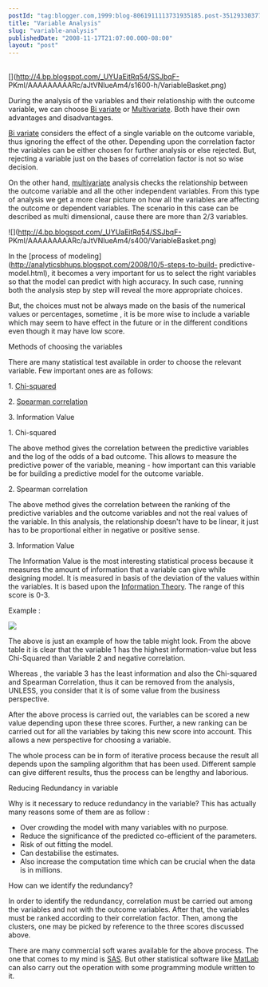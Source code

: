 ```yaml
---
postId: "tag:blogger.com,1999:blog-8061911113731935185.post-3512933037715645853"
title: "Variable Analysis"
slug: "variable-analysis"
publishedDate: "2008-11-17T21:07:00.000-08:00"
layout: "post"
---
```


[](http://1.bp.blogspot.com/_UYUaEitRq54/SSJorl2iDPI/AAAAAAAAARk/yKOQB4LBgN0/s1600-h/test.png)  
[](http://4.bp.blogspot.com/_UYUaEitRq54/SSJbqF-
PKmI/AAAAAAAAARc/aJtVNlueAm4/s1600-h/VariableBasket.png)

During the analysis of the variables and their relationship with the outcome
variable, we can choose [Bi
variate](http://mathworld.wolfram.com/BivariateNormalDistribution.html) or
[Multivariate](http://en.wikipedia.org/wiki/Multivariate_statistics). Both
have their own advantages and disadvantages.  

  

[Bi variate](http://mathworld.wolfram.com/BivariateNormalDistribution.html)
considers the effect of a single variable on the outcome variable, thus
ignoring the effect of the other. Depending upon the correlation factor the
variables can be either chosen for further analysis or else rejected. But,
rejecting a variable just on the bases of correlation factor is not so wise
decision.

  

On the other hand,
[multivariate](http://en.wikipedia.org/wiki/Multivariate_statistics) analysis
checks the relationship between the outcome variable and all the other
independent variables. From this type of analysis we get a more clear picture
on how all the variables are affecting the outcome or dependent variables. The
scenario in this case can be described as multi dimensional, cause there are
more than 2/3 variables.

  

![](http://4.bp.blogspot.com/_UYUaEitRq54/SSJbqF-
PKmI/AAAAAAAAARc/aJtVNlueAm4/s400/VariableBasket.png)

In the [process of
modeling](http://analyticsbhups.blogspot.com/2008/10/5-steps-to-build-
predictive-model.html), it becomes a very important for us to select the right
variables so that the model can predict with high accuracy. In such case,
running both the analysis step by step will reveal the more appropriate
choices.

  

But, the choices must not be always made on the basis of the numerical values
or percentages, sometime , it is be more wise to include a variable which may
seem to have effect in the future or in the different conditions even though
it may have low score.

  

Methods of choosing the variables

  

There are many statistical test available in order to choose the relevant
variable. Few important ones are as follows:

  

1\. [Chi-squared](http://mathworld.wolfram.com/Chi-SquaredDistribution.html)

2\. [Spearman
correlation](http://mathworld.wolfram.com/SpearmanRankCorrelationCoefficient.html)

3\. Information Value

  

1\. Chi-squared

  

The above method gives the correlation between the predictive variables and
the log of the odds of a bad outcome. This allows to measure the predictive
power of the variable, meaning - how important can this variable be for
building a predictive model for the outcome variable.

  

2\. Spearman correlation  

  

The above method gives the correlation between the ranking of the predictive
variables and the outcome variables and not the real values of the variable.
In this analysis, the relationship doesn't have to be linear, it just has to
be proportional either in negative or positive sense.

  

3\. Information Value

  

The Information Value is the most interesting statistical process because it
measures the amount of information that a variable can give while designing
model. It is measured in basis of the deviation of the values within the
variables. It is based upon the [Information
Theory](http://en.wikipedia.org/wiki/Information_theory). The range of this
score is 0-3.

  

Example :

  

![](http://1.bp.blogspot.com/_UYUaEitRq54/SSJorl2iDPI/AAAAAAAAARk/yKOQB4LBgN0/s400/test.png)

  

The above is just an example of how the table might look. From the above table
it is clear that the variable 1 has the highest information-value but less
Chi-Squared than Variable 2 and negative correlation.

  

Whereas , the variable 3 has the least information and also the Chi-squared
and Spearman Correlation, thus it can be removed from the analysis, UNLESS,
you consider that it is of some value from the business perspective.

  

  

After the above process is carried out, the variables can be scored a new
value depending upon these three scores. Further, a new ranking can be carried
out for all the variables by taking this new score into account. This allows a
new perspective for choosing a variable.

  

The whole process can be in form of iterative process because the result all
depends upon the sampling algorithm that has been used. Different sample can
give different results, thus the process can be lengthy and laborious.

  

Reducing Redundancy in variable

  

Why is it necessary to reduce redundancy in the variable? This has actually
many reasons some of them are as follow :

  * Over crowding the model with many variables with no purpose.
  * Reduce the significance of the predicted co-efficient of the parameters.
  * Risk of out fitting the model.
  * Can destabilise the estimates.
  * Also increase the computation time which can be crucial when the data is in millions.

How can we identify the redundancy?

  

In order to identify the redundancy, correlation must be carried out among the
variables and not with the outcome variables. After that, the variables must
be ranked according to their correlation factor. Then, among the clusters, one
may be picked by reference to the three scores discussed above.

  

There are many commercial soft wares available for the above process. The one
that comes to my mind is [SAS](http://www.sas.com/). But other statistical
software like [MatLab ](http://www.mathworks.com/)can also carry out the
operation with some programming module written to it.

  

